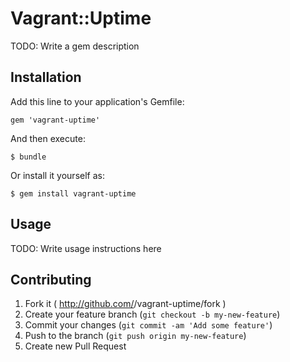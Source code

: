 # Vagrant::Uptime

TODO: Write a gem description

## Installation

Add this line to your application's Gemfile:

    gem 'vagrant-uptime'

And then execute:

    $ bundle

Or install it yourself as:

    $ gem install vagrant-uptime

## Usage

TODO: Write usage instructions here

## Contributing

1. Fork it ( http://github.com/<my-github-username>/vagrant-uptime/fork )
2. Create your feature branch (`git checkout -b my-new-feature`)
3. Commit your changes (`git commit -am 'Add some feature'`)
4. Push to the branch (`git push origin my-new-feature`)
5. Create new Pull Request
